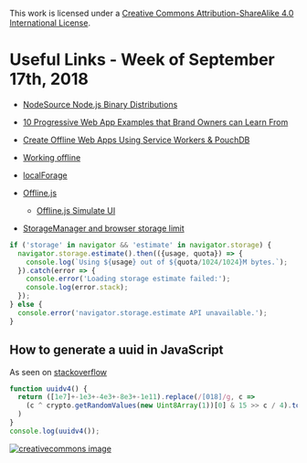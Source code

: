 This work is licensed under a
[Creative Commons Attribution-ShareAlike 4.0 International License](http://creativecommons.org/licenses/by-sa/4.0/).

Useful Links - Week of September 17th, 2018
======

- [NodeSource Node.js Binary Distributions](https://github.com/nodesource/distributions)

- [10 Progressive Web App Examples that Brand Owners can Learn From](https://www.iflexion.com/blog/10-progressive-web-app-examples-brand-owners-can-learn/)
- [Create Offline Web Apps Using Service Workers & PouchDB](https://www.sitepoint.com/offline-web-apps-service-workers-pouchdb/)
- [Working offline](https://developer.mozilla.org/en-US/docs/Web/Apps/Fundamentals/Offline)
- [localForage](https://github.com/localForage/localForage)
- [Offline.js](http://github.hubspot.com/offline/docs/welcome/)
  - [Offline.js Simulate UI](http://craigshoemaker.github.io/offlinejs-simulate-ui/)
- [StorageManager and browser storage limit](https://stackoverflow.com/questions/35242869/what-is-the-storage-limit-for-a-service-worker#35696506)

```javascript
if ('storage' in navigator && 'estimate' in navigator.storage) {
  navigator.storage.estimate().then(({usage, quota}) => {
    console.log(`Using ${usage} out of ${quota/1024/1024}M bytes.`);
  }).catch(error => {
    console.error('Loading storage estimate failed:');
    console.log(error.stack);
  });
} else {
  console.error('navigator.storage.estimate API unavailable.');
}
```

## How to generate a uuid in JavaScript

As seen on [stackoverflow](https://stackoverflow.com/questions/105034/create-guid-uuid-in-javascript#2117523)

```javascript
function uuidv4() {
  return ([1e7]+-1e3+-4e3+-8e3+-1e11).replace(/[018]/g, c =>
    (c ^ crypto.getRandomValues(new Uint8Array(1))[0] & 15 >> c / 4).toString(16)
  )
}
console.log(uuidv4());
```

[![creativecommons image](https://i.creativecommons.org/l/by-sa/4.0/80x15.png)](http://creativecommons.org/licenses/by-sa/4.0/)